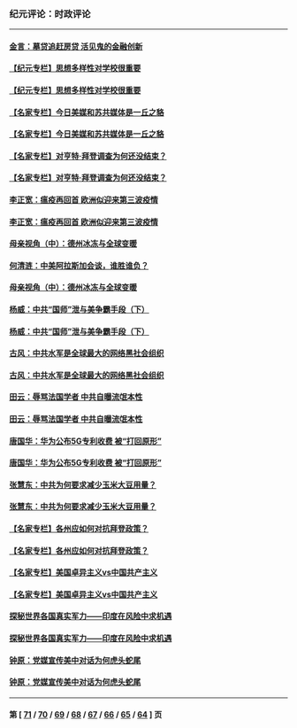 ### 纪元评论：时政评论
---
#### [金言：墓贷追赶房贷 活见鬼的金融创新](../../pages/nsc1025/n12826372.md) 
#### [【纪元专栏】思想多样性对学校很重要](../../pages/nsc1025/n12826108.md) 
#### [【纪元专栏】思想多样性对学校很重要](../../pages/nsc1025/n12826108.md) 
#### [【名家专栏】今日美媒和苏共媒体是一丘之貉](../../pages/nsc1025/n12825623.md) 
#### [【名家专栏】今日美媒和苏共媒体是一丘之貉](../../pages/nsc1025/n12825623.md) 
#### [【名家专栏】对亨特·拜登调查为何还没结束？](../../pages/nsc1025/n12825626.md) 
#### [【名家专栏】对亨特·拜登调查为何还没结束？](../../pages/nsc1025/n12825626.md) 
#### [李正宽：瘟疫再回首 欧洲似迎来第三波疫情](../../pages/nsc1025/n12825260.md) 
#### [李正宽：瘟疫再回首 欧洲似迎来第三波疫情](../../pages/nsc1025/n12825260.md) 
#### [母亲视角（中）：德州冰冻与全球变暖](../../pages/nsc1025/n12824336.md) 
#### [何清涟：中美阿拉斯加会谈，谁胜谁负？](../../pages/nsc1025/n12825378.md) 
#### [母亲视角（中）：德州冰冻与全球变暖](../../pages/nsc1025/n12824336.md) 
#### [杨威：中共“国师”泄与美争霸手段（下）](../../pages/nsc1025/n12815377.md) 
#### [杨威：中共“国师”泄与美争霸手段（下）](../../pages/nsc1025/n12815377.md) 
#### [古风：中共水军是全球最大的网络黑社会组织](../../pages/nsc1025/n12825115.md) 
#### [古风：中共水军是全球最大的网络黑社会组织](../../pages/nsc1025/n12825115.md) 
#### [田云：辱骂法国学者 中共自曝流氓本性](../../pages/nsc1025/n12824952.md) 
#### [田云：辱骂法国学者 中共自曝流氓本性](../../pages/nsc1025/n12824952.md) 
#### [唐国华：华为公布5G专利收费 被“打回原形”](../../pages/nsc1025/n12825176.md) 
#### [唐国华：华为公布5G专利收费 被“打回原形”](../../pages/nsc1025/n12825176.md) 
#### [张慧东：中共为何要求减少玉米大豆用量？](../../pages/nsc1025/n12825153.md) 
#### [张慧东：中共为何要求减少玉米大豆用量？](../../pages/nsc1025/n12825153.md) 
#### [【名家专栏】各州应如何对抗拜登政策？](../../pages/nsc1025/n12824357.md) 
#### [【名家专栏】各州应如何对抗拜登政策？](../../pages/nsc1025/n12824357.md) 
#### [【名家专栏】美国卓异主义vs中国共产主义](../../pages/nsc1025/n12824375.md) 
#### [【名家专栏】美国卓异主义vs中国共产主义](../../pages/nsc1025/n12824375.md) 
#### [探秘世界各国真实军力——印度在风险中求机遇](../../pages/nsc1025/n12822976.md) 
#### [探秘世界各国真实军力——印度在风险中求机遇](../../pages/nsc1025/n12822976.md) 
#### [钟原：党媒宣传美中对话为何虎头蛇尾](../../pages/nsc1025/n12824704.md) 
#### [钟原：党媒宣传美中对话为何虎头蛇尾](../../pages/nsc1025/n12824704.md) 

---
#### 第 [ [71](./71.md) / [70](./70.md) / [69](./69.md) / [68](./68.md) / [67](./67.md) / [66](./66.md) / [65](./65.md) / [64](./64.md) ] 页
